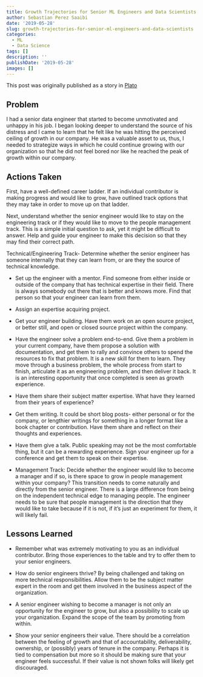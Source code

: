 ```yaml
---
title: Growth Trajectories for Senior ML Engineers and Data Scientists
author: Sebastian Perez Saaibi
date: '2019-05-28'
slug: growth-trajectories-for-senior-ml-engineers-and-data-scientists
categories:
  - ML
  - Data Science
tags: []
description: ''
publishDate: '2019-05-28'
images: []
---
```



This post was originally published as a story in [Plato](https://community.platohq.com/stories/outlining-trajectories-of-growth-for-senior-engineers)

## Problem


I had a senior data engineer that started to become unmotivated and unhappy in his job. I began looking deeper to understand the source of his distress and I came to learn that he felt like he was hitting the perceived ceiling of growth in our company. He was a valuable asset to us, thus, I needed to strategize ways in which he could continue growing with our organization so that he did not feel bored nor like he reached the peak of growth within our company.

## Actions Taken

First, have a well-defined career ladder. If an individual contributor is making progress and would like to grow, have outlined track options that they may take in order to move up on that ladder.

Next, understand whether the senior engineer would like to stay on the engineering track or if they would like to move to the people management track. This is a simple initial question to ask, yet it might be difficult to answer. Help and guide your engineer to make this decision so that they may find their correct path.

Technical/Engineering Track- Determine whether the senior engineer has someone internally that they can learn from, or are they the source of technical knowledge.

- Set up the engineer with a mentor. Find someone from either inside or outside of the company that has technical expertise in their field. There is always somebody out there that is better and knows more. Find that person so that your engineer can learn from them.

- Assign an expertise acquiring project.

- Get your engineer building. Have them work on an open source project, or better still, and open or closed source project within the company.

- Have the engineer solve a problem end-to-end. Give them a problem in your current company, have them propose a solution with documentation, and get them to rally and convince others to spend the resources to fix that problem. It is a new skill for them to learn. They move through a business problem, the whole process from start to finish, articulate it as an engineering problem, and then deliver it back. It is an interesting opportunity that once completed is seen as growth experience.

- Have them share their subject matter expertise. What have they learned from their years of experience?

- Get them writing. It could be short blog posts- either personal or for the company, or lengthier writings for something in a longer format like a book chapter or contribution. Have them share and reflect on their thoughts and experiences.

- Have them give a talk. Public speaking may not be the most comfortable thing, but it can be a rewarding experience. Sign your engineer up for a conference and get them to speak on their expertise.

- Management Track: Decide whether the engineer would like to become a manager and if so, is there space to grow in people management within your company? This transition needs to come naturally and directly from the senior engineer. There is a large difference from being on the independent technical edge to managing people. The engineer needs to be sure that people management is the direction that they would like to take because if it is not, if it’s just an experiment for them, it will likely fail.

## Lessons Learned

- Remember what was extremely motivating to you as an individual contributor. Bring those experiences to the table and try to offer them to your senior engineers.

- How do senior engineers thrive? By being challenged and taking on more technical responsibilities. Allow them to be the subject matter expert in the room and get them involved in the business aspect of the organization.

- A senior engineer wishing to become a manager is not only an opportunity for the engineer to grow, but also a possibility to scale up your organization. Expand the scope of the team by promoting from within.

- Show your senior engineers their value. There should be a correlation between the feeling of growth and that of accountability, deliverability, ownership, or (possibly) years of tenure in the company. Perhaps it is tied to compensation but more so it should be making sure that your engineer feels successful. If their value is not shown folks will likely get discouraged.